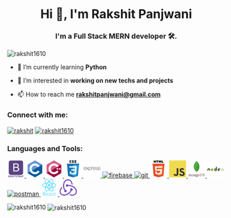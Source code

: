 <h1 align="center">Hi 👋, I'm Rakshit Panjwani</h1>
<h3 align="center">I'm a Full Stack MERN developer 🛠️.</h3>

<p align="left"> <img src="https://komarev.com/ghpvc/?username=rakshit1610&label=Profile%20views&color=0e75b6&style=flat" alt="rakshit1610" /> </p>

- 🔭 I’m currently learning **Python**

- 🌱 I’m interested in **working on new techs and projects**

- 📫 How to reach me **rakshitpanjwani@gmail.com**

<h3 align="left">Connect with me:</h3>
<p align="left">
<a href="https://linkedin.com/in/rakshit-panjwani-9a61091b5" target="blank"><img align="center" src="https://cdn.jsdelivr.net/npm/simple-icons@3.0.1/icons/linkedin.svg" alt="rakshit" height="30" width="40" /></a>
<a href="https://www.codechef.com/users/rakshit1610" target="blank"><img align="center" src="https://cdn.jsdelivr.net/npm/simple-icons@3.1.0/icons/codechef.svg" alt="rakshit1610" height="30" width="40" /></a>
</p>

<h3 align="left">Languages and Tools:</h3>
<p align="left"> <a href="https://getbootstrap.com" target="_blank"> <img src="https://raw.githubusercontent.com/devicons/devicon/master/icons/bootstrap/bootstrap-plain-wordmark.svg" alt="bootstrap" width="40" height="40"/> </a> <a href="https://www.cprogramming.com/" target="_blank"> <img src="https://raw.githubusercontent.com/devicons/devicon/master/icons/c/c-original.svg" alt="c" width="40" height="40"/> </a> <a href="https://www.w3schools.com/cpp/" target="_blank"> <img src="https://raw.githubusercontent.com/devicons/devicon/master/icons/cplusplus/cplusplus-original.svg" alt="cplusplus" width="40" height="40"/> </a> <a href="https://www.w3schools.com/css/" target="_blank"> <img src="https://raw.githubusercontent.com/devicons/devicon/master/icons/css3/css3-original-wordmark.svg" alt="css3" width="40" height="40"/> </a> <a href="https://expressjs.com" target="_blank"> <img src="https://raw.githubusercontent.com/devicons/devicon/master/icons/express/express-original-wordmark.svg" alt="express" width="40" height="40"/> </a> <a href="https://firebase.google.com/" target="_blank"> <img src="https://www.vectorlogo.zone/logos/firebase/firebase-icon.svg" alt="firebase" width="40" height="40"/> </a> <a href="https://git-scm.com/" target="_blank"> <img src="https://www.vectorlogo.zone/logos/git-scm/git-scm-icon.svg" alt="git" width="40" height="40"/> </a> <a href="https://www.w3.org/html/" target="_blank"> <img src="https://raw.githubusercontent.com/devicons/devicon/master/icons/html5/html5-original-wordmark.svg" alt="html5" width="40" height="40"/> </a> <a href="https://developer.mozilla.org/en-US/docs/Web/JavaScript" target="_blank"> <img src="https://raw.githubusercontent.com/devicons/devicon/master/icons/javascript/javascript-original.svg" alt="javascript" width="40" height="40"/> </a> <a href="https://www.mongodb.com/" target="_blank"> <img src="https://raw.githubusercontent.com/devicons/devicon/master/icons/mongodb/mongodb-original-wordmark.svg" alt="mongodb" width="40" height="40"/> </a> <a href="https://nodejs.org" target="_blank"> <img src="https://raw.githubusercontent.com/devicons/devicon/master/icons/nodejs/nodejs-original-wordmark.svg" alt="nodejs" width="40" height="40"/> </a> <a href="https://postman.com" target="_blank"> <img src="https://www.vectorlogo.zone/logos/getpostman/getpostman-icon.svg" alt="postman" width="40" height="40"/> </a> <a href="https://reactjs.org/" target="_blank"> <img src="https://raw.githubusercontent.com/devicons/devicon/master/icons/react/react-original-wordmark.svg" alt="react" width="40" height="40"/> </a> <a href="https://redux.js.org" target="_blank"> <img src="https://raw.githubusercontent.com/devicons/devicon/master/icons/redux/redux-original.svg" alt="redux" width="40" height="40"/> </a> </p>

<p><img align="left" src="https://github-readme-stats.vercel.app/api/top-langs?username=rakshit1610&show_icons=true&locale=en&layout=compact" alt="rakshit1610" /></p>
<p>&nbsp;<img align="center" src="https://github-readme-stats.vercel.app/api?username=rakshit1610&show_icons=true&locale=en" alt="rakshit1610" /></p>
